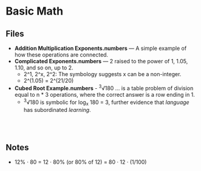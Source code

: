 # Basic Math

## Files
- **Addition Multiplication Exponents.numbers** — A simple example of how these operations are connected.
- **Complicated Exponents.numbers** — 2 raised to the power of 1, 1.05, 1.10, and so on, up to 2. 
  -  2^1, 2^x, 2^2: The symbology suggests x can be a non-integer.
  -  2^(1.05) = 2^(21/20)
-  **Cubed Root Example.numbers** - <sup>3</sup>√180 ... is a table problem of division equal to n * 3 operations, where the correct answer is a row ending in 1.
    - <sup>3</sup>√180 is symbolic for log<sub>x</sub> 180 = 3, further evidence that *language* has subordinated *learning*.


<br />
<br />

## Notes
- 12% · 80 = 12 · 80% (or 80% of 12) = 80 · 12 · (1/100)
